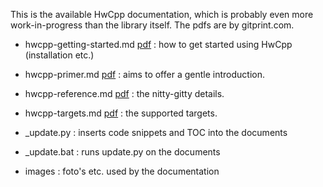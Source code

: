 This is the available HwCpp documentation, 
which is probably even more work-in-progress than the library itself.
The pdfs are by gitprint.com.

- hwcpp-getting-started.md 
   [pdf](https://gitprint.com/wovo/hwcpp/blob/master/docs/hwcpp-getting-started.md) :
   how to get started using HwCpp (installation etc.)
   
- hwcpp-primer.md 
   [pdf](https://gitprint.com/wovo/hwcpp/blob/master/docs/hwcpp-primer.md) :
   aims to offer a gentle introduction.
   
- hwcpp-reference.md 
   [pdf](https://gitprint.com/wovo/hwcpp/blob/master/docs/hwcpp-reference.md) :
   the nitty-gitty details.
   
- hwcpp-targets.md 
   [pdf](https://gitprint.com/wovo/hwcpp/blob/master/docs/hwcpp-targets.md) :
   the supported targets.
   
- _update.py : inserts code snippets and TOC into the documents

- _update.bat : runs update.py on the documents

- images : foto's etc. used by the documentation

